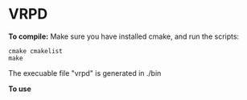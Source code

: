# VRPD

**To compile:**
Make sure you have installed cmake, and run the scripts:
~~~
cmake cmakelist
make
~~~
The execuable file "vrpd" is generated in ./bin

**To use**
